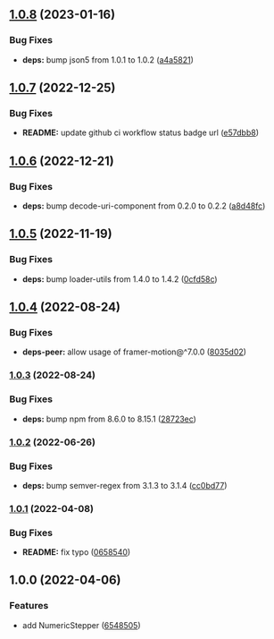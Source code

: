 ## [1.0.8](https://github.com/anatoliygatt/numeric-stepper/compare/v1.0.7...v1.0.8) (2023-01-16)

### Bug Fixes

- **deps:** bump json5 from 1.0.1 to 1.0.2 ([a4a5821](https://github.com/anatoliygatt/numeric-stepper/commit/a4a58212cccbf67b64bf01cc135e18c7e6b44431))

## [1.0.7](https://github.com/anatoliygatt/numeric-stepper/compare/v1.0.6...v1.0.7) (2022-12-25)

### Bug Fixes

- **README:** update github ci workflow status badge url ([e57dbb8](https://github.com/anatoliygatt/numeric-stepper/commit/e57dbb82801ba8e5b1e9079b3039a7031e7ab9c2))

## [1.0.6](https://github.com/anatoliygatt/numeric-stepper/compare/v1.0.5...v1.0.6) (2022-12-21)

### Bug Fixes

- **deps:** bump decode-uri-component from 0.2.0 to 0.2.2 ([a8d48fc](https://github.com/anatoliygatt/numeric-stepper/commit/a8d48fc160cc81aad4d08617ed1b3a327d8e1e5f))

## [1.0.5](https://github.com/anatoliygatt/numeric-stepper/compare/v1.0.4...v1.0.5) (2022-11-19)

### Bug Fixes

- **deps:** bump loader-utils from 1.4.0 to 1.4.2 ([0cfd58c](https://github.com/anatoliygatt/numeric-stepper/commit/0cfd58c4d206b056dc89f8ac816b90ec7ec106c7))

## [1.0.4](https://github.com/anatoliygatt/numeric-stepper/compare/v1.0.3...v1.0.4) (2022-08-24)

### Bug Fixes

- **deps-peer:** allow usage of framer-motion@^7.0.0 ([8035d02](https://github.com/anatoliygatt/numeric-stepper/commit/8035d025cb8efdde4722456293a2cb957f52e000))

### [1.0.3](https://github.com/anatoliygatt/numeric-stepper/compare/v1.0.2...v1.0.3) (2022-08-24)

### Bug Fixes

- **deps:** bump npm from 8.6.0 to 8.15.1 ([28723ec](https://github.com/anatoliygatt/numeric-stepper/commit/28723ec88ea3996e26c1940485f41c7788fc35a5))

### [1.0.2](https://github.com/anatoliygatt/numeric-stepper/compare/v1.0.1...v1.0.2) (2022-06-26)

### Bug Fixes

- **deps:** bump semver-regex from 3.1.3 to 3.1.4 ([cc0bd77](https://github.com/anatoliygatt/numeric-stepper/commit/cc0bd77731730f381560d8c29d15046250d42b86))

### [1.0.1](https://github.com/anatoliygatt/numeric-stepper/compare/v1.0.0...v1.0.1) (2022-04-08)

### Bug Fixes

- **README:** fix typo ([0658540](https://github.com/anatoliygatt/numeric-stepper/commit/0658540fb50e31a3264bc34929ee831b2541eb64))

## 1.0.0 (2022-04-06)

### Features

- add NumericStepper ([6548505](https://github.com/anatoliygatt/numeric-stepper/commit/6548505976eb533375526ad8bc3a68e0ae5c8f03))
